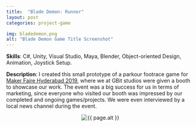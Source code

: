 ```yaml
---
title:  "Blade Demon: Runner"
layout: post
categories: project-game

img: bladedemon.png
alt: "Blade Demon Game Title Screenshot"
---
```


**Skills**: C#, Unity, Visual Studio, Maya, Blender, Object-oriented Design, Animation, Joystick Setup.


**Description**: I created this small prototype of a parkour footrace game for [Maker Faire Hyderabad 2019](https://hyderabad.makerfaire.com/), where we at GBit studios were given a booth to showcase our work. The event was a big success for us in terms of marketing, since everyone who visited our booth was impressed by our completed and ongoing games/projects. We were even interviewed by a local news channel during the event.

<div style="display:flex;justify-content:center">
  <img src="{{ site.baseurl }}/resources/projects/{{ page.img }}" alt="{{ page.alt }}" style="width=80%;height=auto">
</div>



